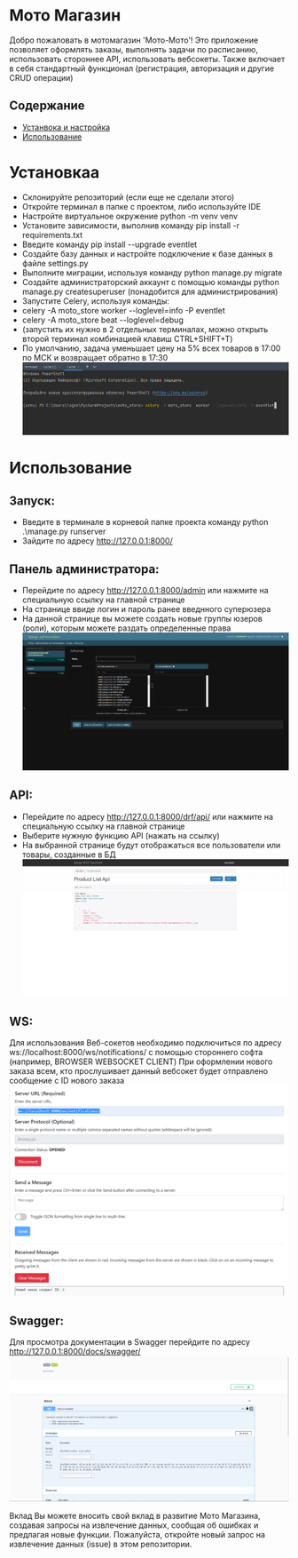 # Мото Магазин
Добро пожаловать в мотомагазин 'Мото-Мото'! Это приложение позволяет оформлять заказы, выполнять задачи по расписанию, использовать стороннее API, использовать вебсокеты. Также включает в себя стандартный функционал (регистрация, авторизация и другие CRUD операции)
## Содержание
- [Устанвока и настройка](#Установка)
- [Использование](#Использование)
# Установкаа
- Склонируйте репозиторий (если еще не сделали этого)
- Откройте терминал в папке с проектом, либо используйте IDE
- Настройте виртуальное окружение python -m venv venv  
- Установите зависимости, выполнив команду pip install -r requirements.txt
- Введите команду pip install --upgrade eventlet
- Создайте базу данных и настройте подключение к базе данных в файле settings.py
- Выполните миграции, используя команду python manage.py migrate
- Создайте администраторский аккаунт с помощью команды python manage.py createsuperuser (понадобится для администрирования)
- Запустите Celery, используя команды:  
- celery -A moto_store  worker --loglevel=info -P eventlet  
- celery -A moto_store beat --loglevel=debug 
- (запустить их нужно в 2 отдельных терминалах, можно открыть второй терминал комбинацией клавиш CTRL+SHIFT+T)
- По умолчанию, задача уменьшает цену на 5% всех товаров в 17:00 по МСК и возвращает обратно в 17:30
![команда запуска](images/celeryworker.png)


# Использование
## Запуск:
- Введите в терминале в корневой папке проекта команду python .\manage.py runserver 
- Зайдите по адресу http://127.0.0.1:8000/
## Панель администратора:
- Перейдите по адресу http://127.0.0.1:8000/admin или нажмите на специальную ссылку на главной странице
- На странице ввиде логин и пароль ранее введнного суперюзера
- На данной странице вы можете создать новые группы юзеров (роли), которым можете раздать определенные права
![Добавление группы](images/Admin1.png)
## API:
- Перейдите по адресу http://127.0.0.1:8000/drf/api/ или нажмите на специальную ссылку на главной странице
- Выберите нужную функцию API (нажать на ссылку)
- На выбранной странице будут отображаться все пользователи или товары, созданные в БД
![Добавление группы](images/APIProducts.png)
## WS:
Для использования Веб-сокетов необходимо подключиться по адресу ws://localhost:8000/ws/notifications/ с помощью стороннего софта (например, BROWSER WEBSOCKET CLIENT)
При оформлении нового заказа всем, кто прослушивает данный вебсокет будет отправлено сообщение с ID нового заказа
![Пример Вебсокета](images/WS.png)
## Swagger:
Для просмотра документации в Swagger перейдите по адресу http://127.0.0.1:8000/docs/swagger/
![Пример Вебсокета](images/Swagger.png)

Вклад
Вы можете вносить свой вклад в развитие Мото Магазина, создавая запросы на извлечение данных, сообщая об ошибках и предлагая новые функции. Пожалуйста, откройте новый запрос на извлечение данных (issue) в этом репозитории.
